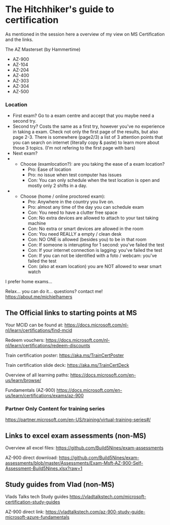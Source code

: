 # The Hitchhiker's guide to certification

As mentioned in the session here a overview of my view on MS Certification and the links.

The AZ Masterset (by Hammertime)
- AZ-900
- AZ-104
- AZ-204
- AZ-400
- AZ-303
- AZ-304
- AZ-500


### Location
- First exam? 
Go to a exam centre and accept that you maybe need a second try.
- Second try?
Costs the same as a first try, however you've no experience in taking a exam. Check not only the first page of the results, but also page 2-3. There is somewhere (page2/3) a list of 3 attention points that you can search on internet (literally copy & paste) to learn more about those 3 topics. (I'm not refering to the first page with bars)
- Next exam? 
- - Choose (examlocation?): are you taking the ease of a exam location?
    * Pro: Ease of location
    * Pro: no issue when test computer has issues
    * Con: You can only schedule when the test location is open and mostly only 2 shifts in a day.
- - Choose (home / online proctored exam): 
    * Pro: Anywhere in the country you live on. 
    * Pro: almost any time of the day you can schedule exam
    * Con: You need to have a clutter free space
    * Con: No extra devices are allowed to attach to your tast taking machine
    * Con: No extra or smart devices are allowed in the room
    * Con: You need REALLY a empty / clean desk
    * Con: NO ONE is allowed (besides you) to be in that room
    * Con: If someone is interupting for 1 second: you've failed the test
    * Con: If your internet connection is lagging: you've failed the test
    * Con: If you can not be identified with a foto / webcam: you've failed the test
    * Con: (also at exam location) you are NOT allowed to wear smart watch


I prefer home exams... 


Relax... you can do it... questions? contact me! https://about.me/michielhamers


## The Official links to starting points at MS
Your MCID can be found at:
https://docs.microsoft.com/nl-nl/learn/certifications/find-mcid

Redeem vouchers:
https://docs.microsoft.com/nl-nl/learn/certifications/redeem-discounts

Train certification poster: 
https://aka.ms/TrainCertPoster

Train certification slide deck: 
https://aka.ms/TrainCertDeck

Overview of all learning paths:
https://docs.microsoft.com/en-us/learn/browse/

Fundamentals (AZ-900) 
https://docs.microsoft.com/en-us/learn/certifications/exams/az-900

### Partner Only Content for training series
https://partner.microsoft.com/en-US/training/virtual-training-series#/

## Links to excel exam assessments (non-MS)
Overview all excel files:
https://github.com/Build5Nines/exam-assessments

AZ-900 direct download:
https://github.com/Build5Nines/exam-assessments/blob/master/Assessments/Exam-Msft-AZ-900-Self-Assessment-Build5Nines.xlsx?raw=1

## Study guides from Vlad (non-MS)
Vlads Talks tech Study guides
https://vladtalkstech.com/microsoft-certification-study-guides

AZ-900 direct link:
https://vladtalkstech.com/az-900-study-guide-microsoft-azure-fundamentals




